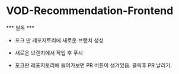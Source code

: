 # VOD-Recommendation-Frontend

*** 필독 ***


- 포크 딴 레포지토리에 새로운 브랜치 생성


- 새로운 브랜치에서 작업 후 푸시


- 포크딴 레포지토리에 들어가보면 PR 버튼이 생겨있음. 클릭후 PR 날리기.
